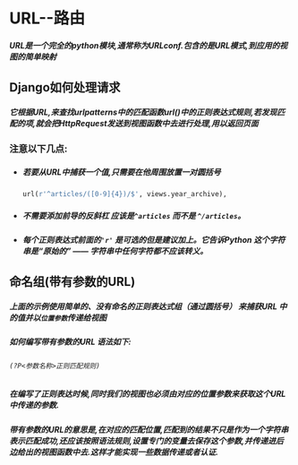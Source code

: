 # URL--路由

##### URL是一个完全的python模块,通常称为URLconf.包含的是URL模式,到应用的视图的简单映射



## Django如何处理请求

##### 	它根据URL,来查找urlpatterns中的匹配函数url()中的正则表达式规则,若发现匹配的项,就会把HttpRequest发送到视图函数中去进行处理,用以返回页面

### 注意以下几点:

- ##### 若要从URL中捕获一个值,只需要在他周围放置一对圆括号

  ```python
  url(r'^articles/([0-9]{4})/$', views.year_archive),
  ```

- ##### 不需要添加前导的反斜杠 应该是`^articles` 而不是 `^/articles`。

- ##### 每个正则表达式前面的`'r'` 是可选的但是建议加上。它告诉Python 这个字符串是“原始的” —— 字符串中任何字符都不应该转义。



## 命名组(带有参数的URL)

##### 	上面的示例使用简单的、*没有命名*的正则表达式组（通过圆括号） 来捕获URL 中的值并以`位置参数`传递给视图

##### 	如何编写带有参数的URL 语法如下:

###### 		`(?P<参数名称>正则匹配规则)`

##### 	在编写了正则表达时候,同时我们的视图也必须由对应的位置参数来获取这个URL中传递的参数.

##### 	带有参数的URL的意思是,在对应的匹配位置,匹配到的结果不只是作为一个字符串表示匹配成功,还应该按照语法规则,设置专门的变量去保存这个参数,并传递进后边给出的视图函数中去.这样才能实现一些数据传递或者认证.

​	